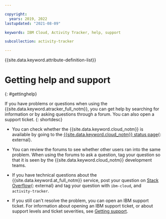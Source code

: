 ```yaml
---

copyright:
  years: 2019, 2022
lastupdated: "2021-08-09"

keywords: IBM Cloud, Activity Tracker, help, support

subcollection: activity-tracker

---
```


{{site.data.keyword.attribute-definition-list}}


# Getting help and support
{: #gettinghelp}

If you have problems or questions when using the {{site.data.keyword.atracker_full_notm}}, you can get help by searching for information or by asking questions through a forum. You can also open a support ticket.
{: shortdesc}

* You can check whether the {{site.data.keyword.cloud_notm}} is available by going to the [{{site.data.keyword.cloud_notm}} status page](https://cloud.ibm.com/status?selected=status){: external}.

* You can review the forums to see whether other users ran into the same problem. When using the forums to ask a question, tag your question so that it is seen by the {{site.data.keyword.cloud_notm}} development teams.

* If you have technical questions about the {{site.data.keyword.at_full_notm}} service, post your question on [Stack Overflow](https://stackoverflow.com/search?q=ibm-cloud+log-analysis){: external} and tag your question with `ibm-cloud`, and `activity-tracker`.

* If you still can't resolve the problem, you can open an IBM support ticket. For information about opening an IBM support ticket, or about support levels and ticket severities, see [Getting support](/docs/get-support).